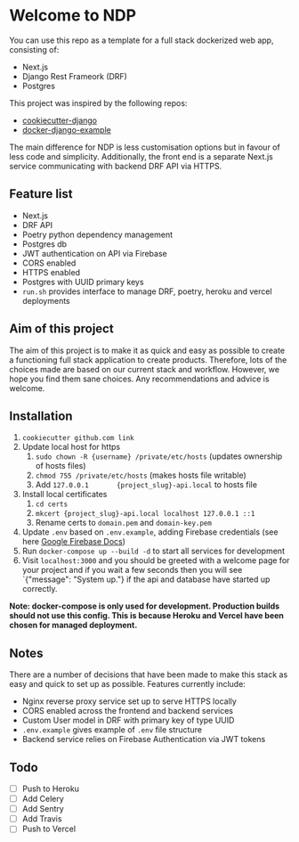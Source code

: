 # Welcome to NDP 

You can use this repo as a template for a full stack dockerized web app, consisting of: 
- Next.js 
- Django Rest Frameork (DRF)
- Postgres

This project was inspired by the following repos:
- [cookiecutter-django](https://github.com/cookiecutter/cookiecutter-django)
- [docker-django-example](https://github.com/nickjj/docker-django-example)

The main difference for NDP is less customisation options but in favour of less code and simplicity. Additionally, the front end is a separate Next.js service communicating with backend DRF API via HTTPS.  

## Feature list
- Next.js
- DRF API
- Poetry python dependency management
- Postgres db
- JWT authentication on API via Firebase
- CORS enabled
- HTTPS enabled
- Postgres with UUID primary keys
- `run.sh` provides interface to manage DRF, poetry, heroku and vercel deployments

## Aim of this project

The aim of this project is to make it as quick and easy as possible to create a functioning full stack application to create products. Therefore, lots of the choices made are based on our current stack and workflow. However, we hope you find them sane choices. Any recommendations and advice is welcome. 

## Installation 
1. `cookiecutter github.com link`
2. Update local host for https
   1. `sudo chown -R {username} /private/etc/hosts` (updates ownership of hosts files)
   2. `chmod 755 /private/etc/hosts` (makes hosts file writable)
   3. Add `127.0.0.1       {project_slug}-api.local` to hosts file
3. Install local certificates
   1. `cd certs`
   2. `mkcert {project_slug}-api.local localhost 127.0.0.1 ::1`
   3. Rename certs to `domain.pem` and `domain-key.pem`
4. Update `.env` based on `.env.example`, adding Firebase credentials (see here [Google Firebase Docs](https://firebase.google.com/docs/admin/setup))
5. Run `docker-compose up --build -d` to start all services for development
6. Visit `localhost:3000` and you should be greeted with a welcome page for your project and if you wait a few seconds then you will see `{"message": "System up."} if the api and database have started up correctly.

**Note: docker-compose is only used for development. Production builds should not use this config. This is because Heroku and Vercel have been chosen for managed deployment.**

## Notes
There are a number of decisions that have been made to make this stack as easy and quick to set up as possible. Features currently include:

- Nginx reverse proxy service set up to serve HTTPS locally
- CORS enabled across the frontend and backend services
- Custom User model in DRF with primary key of type UUID
- `.env.example` gives example of `.env` file structure
- Backend service relies on Firebase Authentication via JWT tokens


## Todo

- [ ] Push to Heroku
- [ ] Add Celery
- [ ] Add Sentry
- [ ] Add Travis
- [ ] Push to Vercel
